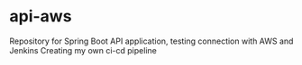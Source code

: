 # api-aws
Repository for Spring Boot API application, testing connection with AWS and Jenkins
Creating my own ci-cd pipeline
